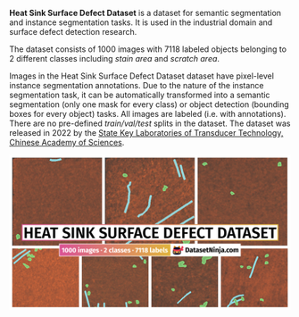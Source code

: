 **Heat Sink Surface Defect Dataset** is a dataset for semantic segmentation and instance segmentation tasks. It is used in the industrial domain and surface defect detection research. 

The dataset consists of 1000 images with 7118 labeled objects belonging to 2 different classes including *stain area* and *scratch area*.

Images in the Heat Sink Surface Defect Dataset dataset have pixel-level instance segmentation annotations. Due to the nature of the instance segmentation task, it can be automatically transformed into a semantic segmentation (only one mask for every class) or object detection (bounding boxes for every object) tasks. All images are labeled (i.e. with annotations). There are no pre-defined <i>train/val/test</i> splits in the dataset. The dataset was released in 2022 by the [State Key Laboratories of Transducer Technology, Chinese Academy of Sciences](http://english.sim.cas.cn/laboratory/SKLTT/).

<img src="https://github.com/dataset-ninja/heat-sink-surface-defect-dataset/raw/main/visualizations/poster.png">

